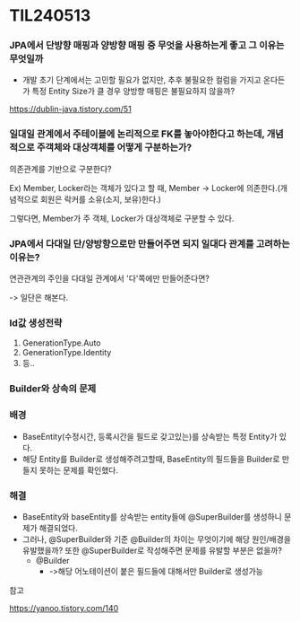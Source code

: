 # TIL240513

### JPA에서 단방향 매핑과 양방향 매핑 중 무엇을 사용하는게 좋고 그 이유는 무엇일까

* 개발 초기 단계에서는 고민할 필요가 없지만, 추후 불필요한 컬럼을 가지고 온다든가 특정 Entity Size가 클 경우 양방향 매핑은 불필요하지 않을까? 

https://dublin-java.tistory.com/51



### 일대일 관계에서 주테이블에 논리적으로 FK를 놓아야한다고 하는데, 개념적으로 주객체와 대상객체를 어떻게 구분하는가?

의존관계를 기반으로 구분한다?

Ex) Member, Locker라는 객체가 있다고 할 때, Member -> Locker에 의존한다.(개념적으로 회원은 락커를 소유(소지, 보유)한다.)

그렇다면, Member가 주 객체, Locker가 대상객체로 구분할 수 있다.



### JPA에서 다대일 단/양방향으로만 만들어주면 되지 일대다 관계를 고려하는 이유는?

연관관계의 주인을 다대일 관계에서 '다'쪽에만 만들어준다면?

-> 일단은 해본다.



### Id값 생성전략

1. GenerationType.Auto
2. GenerationType.Identity
3. 등..

### Builder와 상속의 문제

### 배경

* BaseEntity(수정시간, 등록시간을 필드로 갖고있는)를 상속받는 특정 Entity가 있다. 
* 해당 Entity를 Builder로 생성해주려고할때, BaseEntity의 필드들을 Builder로 만들지 못하는 문제를 확인했다.

### 해결

* BaseEntity와 baseEntity를 상속받는 entity들에 @SuperBuilder를 생성하니 문제가 해결되었다.
* 그러나, @SuperBuilder와 기준 @Builder의 차이는 무엇이기에 해당 원인/배경을 유발했을까? 
  또한 @SuperBuilder로 작성해주면 문제를 유발할 부분은 없을까? 
  * @Builder
    * ->해당 어노테이션이 붙은 필드들에 대해서만 Builder로 생성가능

참고

https://yanoo.tistory.com/140